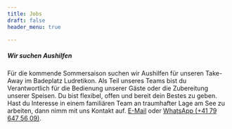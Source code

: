 ```yaml
---
title: Jobs
draft: false
header_menu: true

---
```


##### Wir suchen Aushilfen

Für die kommende Sommersaison suchen wir Aushilfen für unseren Take-Away im Badeplatz Ludretikon. Als Teil unseres Teams bist du Verantwortlich für die Bedienung unserer Gäste oder die Zubereitung unserer Speisen. Du bist flexibel, offen und bereit dein Bestes zu geben. Hast du Interesse in einem familiären Team an traumhafter Lage am See zu arbeiten, dann nimm mit uns Kontakt auf. [E-Mail](mailto:info@badeplatz.ch) oder  [WhatsApp (+41 79 647 56 09)](https://wa.me/41779082864).


